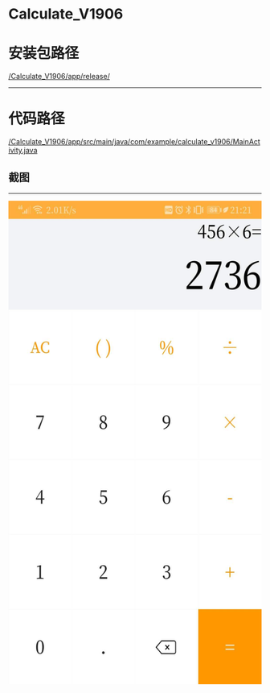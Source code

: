 # Calculate_V1906
# 安装包路径
<a href="https://github.com/1100011101000101000110111101111/Calculate_V1906/tree/master/app/release">/Calculate_V1906/app/release/</a>
* * *
# 代码路径
<a href="https://github.com/1100011101000101000110111101111/Calculate_V1906/blob/master/app/src/main/java/com/example/calculate_v1906/MainActivity.java">/Calculate_V1906/app/src/main/java/com/example/calculate_v1906/MainActivity.java</a>
## 截图
* * *
<img src="https://github.com/1100011101000101000110111101111/Calculate_V1906/blob/master/Calculate.jpg"  height="960" width="540">
